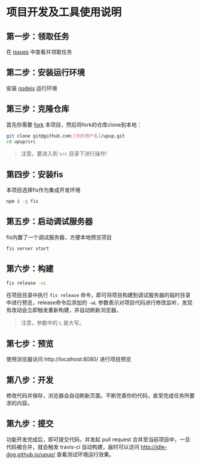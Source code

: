# 项目开发及工具使用说明

## 第一步：领取任务

在 [issues](https://github.com/idle-dog/upup/labels/%E4%BB%BB%E5%8A%A1) 中查看并领取任务

## 第二步：安装运行环境

安装 [nodejs](https://nodejs.org/) 运行环境

## 第三步：克隆仓库

首先你需要 [fork](https://help.github.com/articles/fork-a-repo/) 本项目，然后将fork的仓库clone到本地：

```bash
git clone git@github.com:[你的用户名]/upup.git
cd upup/src
```

> 注意，要进入到 ``src`` 目录下进行操作!

## 第四步：安装fis

本项目选择fis作为集成开发环境

```bash
npm i -g fis
```
## 第五步：启动调试服务器

fis内置了一个调试服务器，方便本地预览项目

```bash
fis server start
```

## 第六步：构建

```bash
fis release -wL
```

在项目目录中执行 ``fis release`` 命令，即可将项目构建到调试服务器的临时目录中进行预览，release命令后添加的 ``-wL`` 参数表示对项目代码进行修改监听，发现有改动会立即触发重新构建，并自动刷新浏览器。

> 注意，参数中的 ``L`` 是大写。

## 第七步：预览

使用浏览器访问 http://localhost:8080/ 进行项目预览

## 第八步：开发

修改代码并保存，浏览器会自动刷新页面，不断完善你的代码，直至完成任务所要求的内容。

## 第九步：提交

功能开发完成后，即可提交代码，并发起 pull request 合并至当前项目中，一旦代码被合并，就会触发 travis-ci 自动构建，届时可以访问 http://idle-dog.github.io/upup/ 查看测试环境运行效果。
